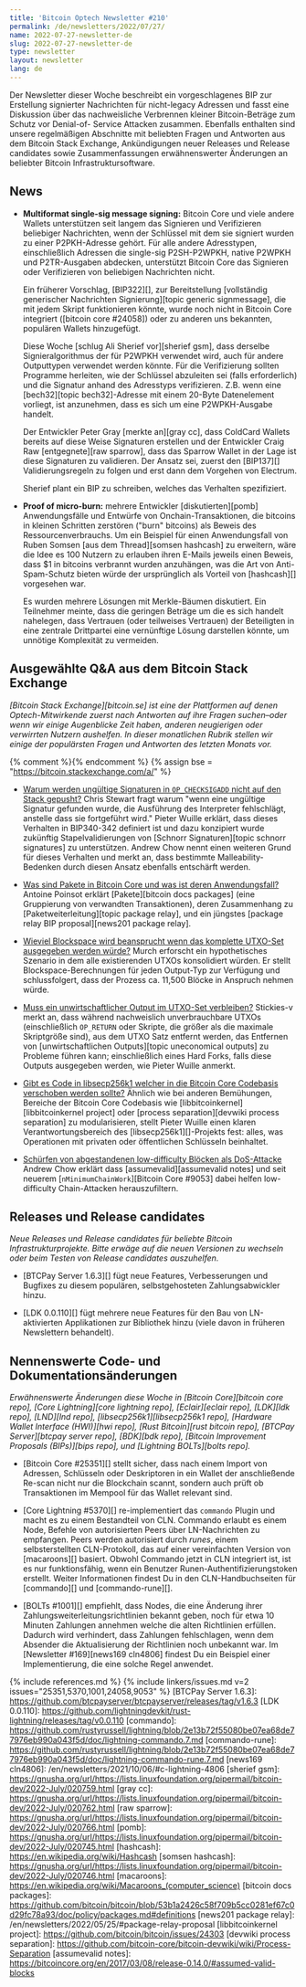 ```yaml
---
title: 'Bitcoin Optech Newsletter #210'
permalink: /de/newsletters/2022/07/27/
name: 2022-07-27-newsletter-de
slug: 2022-07-27-newsletter-de
type: newsletter
layout: newsletter
lang: de
---
```

Der Newsletter dieser Woche beschreibt ein vorgeschlagenes BIP zur Erstellung
signierter Nachrichten für nicht-legacy Adressen und fasst eine Diskussion über
das nachweisliche Verbrennen kleiner Bitcoin-Beträge zum Schutz vor Denial-of-
Service Attacken zusammen. Ebenfalls enthalten sind unsere regelmäßigen
Abschnitte mit beliebten Fragen und Antworten aus dem Bitcoin Stack Exchange,
Ankündigungen neuer Releases und Release candidates sowie Zusammenfassungen
erwähnenswerter Änderungen an beliebter Bitcoin Infrastruktursoftware.

## News

- **Multiformat single-sig message signing:**
  Bitcoin Core und viele andere Wallets unterstützen seit langem das Signieren
  und Verifizieren beliebiger Nachrichten, wenn der Schlüssel mit dem sie
  signiert wurden zu einer P2PKH-Adresse gehört. Für alle andere Adresstypen,
  einschließlich Adressen die single-sig P2SH-P2WPKH, native P2WPKH und
  P2TR-Ausgaben abdecken, unterstützt Bitcoin Core das Signieren oder
  Verifizieren von beliebigen Nachrichten nicht.

  Ein früherer Vorschlag, [BIP322][], zur Bereitstellung
  [vollständig generischer Nachrichten Signierung][topic generic signmessage],
  die mit jedem Skript funktionieren könnte, wurde noch nicht
  in Bitcoin Core integriert ([bitcoin core #24058]) oder zu anderen uns bekannten,
  populären Wallets hinzugefügt.

  Diese Woche [schlug Ali Sherief vor][sherief gsm], dass derselbe
  Signieralgorithmus der für P2WPKH verwendet wird, auch für andere
  Outputtypen verwendet werden könnte. Für die Verifizierung sollten Programme
  herleiten, wie der Schlüssel abzuleiten sei (falls erforderlich)
  und die Signatur anhand des Adresstyps verifizieren. Z.B. wenn eine
  [bech32][topic bech32]-Adresse mit einem 20-Byte Datenelement vorliegt,
  ist anzunehmen, dass es sich um eine P2WPKH-Ausgabe handelt.

  Der Entwickler Peter Gray [merkte an][gray cc], dass ColdCard
  Wallets bereits auf diese Weise Signaturen erstellen und der Entwickler
  Craig Raw [entgegnete][raw sparrow], dass das Sparrow Wallet in der Lage
  ist diese Signaturen zu validieren. Der Ansatz sei, zuerst den
  [BIP137][] Validierungsregeln zu folgen und erst dann dem Vorgehen von
  Electrum.

  Sherief plant ein BIP zu schreiben, welches das Verhalten spezifiziert.

- **Proof of micro-burn:** mehrere Entwickler [diskutierten][pomb]
  Anwendungsfälle und Entwürfe von Onchain-Transaktionen, die bitcoins
  in kleinen Schritten zerstören ("burn" bitcoins) als Beweis des
  Ressourcenverbrauchs. Um ein Beispiel für einen Anwendungsfall von Ruben
  Somsen [aus dem Thread][somsen hashcash] zu erweitern, wäre die Idee es
  100 Nutzern zu erlauben ihren E-Mails jeweils einen Beweis, dass $1 in
  bitcoins verbrannt wurden anzuhängen, was die Art von Anti-Spam-Schutz bieten würde
  der ursprünglich als Vorteil von [hashcash][] vorgesehen war.

  Es wurden mehrere Lösungen mit Merkle-Bäumen diskutiert. Ein Teilnehmer
  meinte, dass die geringen Beträge um die es sich handelt nahelegen,
  dass Vertrauen (oder teilweises Vertrauen) der Beteiligten in eine zentrale
  Drittpartei eine vernünftige Lösung darstellen könnte, um unnötige
  Komplexität zu vermeiden.

## Ausgewählte Q&A aus dem Bitcoin Stack Exchange

*[Bitcoin Stack Exchange][bitcoin.se] ist eine der Plattformen auf denen
Optech-Mitwirkende zuerst nach Antworten auf ihre Fragen suchen–oder wenn wir
einige Augenblicke Zeit haben, anderen neugierigen oder verwirrten Nutzern
aushelfen. In dieser monatlichen Rubrik stellen wir einige der populärsten
Fragen und Antworten des letzten Monats vor.*

{% comment %}<!-- https://bitcoin.stackexchange.com/search?tab=votes&q=created%3a1m..%20is%3aanswer -->{% endcomment %}
{% assign bse = "https://bitcoin.stackexchange.com/a/" %}

- [Warum werden ungültige Signaturen in `OP_CHECKSIGADD` nicht auf den Stack gepusht?]({{bse}}114446)
  Chris Stewart fragt warum "wenn eine ungültige
  Signatur gefunden wurde, die Ausführung des Interpreter fehlschlägt,
  anstelle dass sie fortgeführt wird." Pieter Wuille erklärt, dass dieses
  Verhalten in BIP340-342 definiert ist und dazu konzipiert wurde zukünftig
  Stapelvalidierungen von [Schnorr Signaturen][topic schnorr signatures] zu
  unterstützen. Andrew Chow nennt einen weiteren Grund für dieses Verhalten und
  merkt an, dass bestimmte Malleability-Bedenken durch diesen Ansatz ebenfalls
  entschärft werden.

- [Was sind Pakete in Bitcoin Core und was ist deren Anwendungsfall?]({{bse}}114305)
  Antoine Poinsot erklärt [Pakete][bitcoin docs packages]
  (eine Gruppierung von verwandten Transaktionen), deren Zusammenhang zu
  [Paketweiterleitung][topic package relay], und ein jüngstes
  [package relay BIP proposal][news201 package relay].

- [Wieviel Blockspace wird beansprucht wenn das komplette UTXO-Set ausgegeben werden würde?]({{bse}}114043)
  Murch erforscht ein hypothetisches Szenario in dem alle existierenden UTXOs
  konsolidiert würden. Er stellt Blockspace-Berechnungen für jeden Output-Typ zur
  Verfügung und schlussfolgert, dass der Prozess ca. 11,500 Blöcke in Anspruch
  nehmen würde.

- [Muss ein unwirtschaftlicher Output im UTXO-Set verbleiben?]({{bse}}114493)
  Stickies-v merkt an, dass während nachweislich unverbrauchbare UTXOs
  (einschließlich `OP_RETURN` oder Skripte, die größer als die maximale
  Skriptgröße sind), aus dem UTXO Satz entfernt werden, das Entfernen von
  [unwirtschaftlichen Outputs][topic uneconomical outputs] zu Probleme führen
  kann; einschließlich eines Hard Forks, falls diese Outputs ausgegeben werden,
  wie Pieter Wuille anmerkt.

- [Gibt es Code in libsecp256k1 welcher in die Bitcoin Core Codebasis verschoben werden sollte?]({{bse}}114467)
  Ähnlich wie bei anderen Bemühungen, Bereiche der Bitcoin Core Codebasis wie
  [libbitcoinkernel][libbitcoinkernel project] oder [process separation][devwiki process separation]
  zu modularisieren, stellt Pieter Wuille einen klaren Verantwortungsbereich des
  [libsecp256k1][]-Projekts fest: alles, was Operationen mit privaten oder
  öffentlichen Schlüsseln beinhaltet.

- [Schürfen von abgestandenen low-difficulty Blöcken als DoS-Attacke]({{bse}}114241)
  Andrew Chow erklärt dass [assumevalid][assumevalid notes] und seit neuerem
  [`nMinimumChainWork`][Bitcoin Core #9053] dabei helfen low-difficulty
  Chain-Attacken herauszufiltern.

## Releases und Release candidates

*Neue Releases und Release candidates für beliebte Bitcoin
Infrastrukturprojekte. Bitte erwäge auf die neuen Versionen
zu wechseln oder beim Testen von Release candidates auszuhelfen.*

- [BTCPay Server 1.6.3][] fügt neue Features, Verbesserungen und Bugfixes
  zu diesem populären, selbstgehosteten Zahlungsabwickler hinzu.

- [LDK 0.0.110][] fügt mehrere neue Features für den Bau von LN-aktivierten
  Applikationen zur Bibliothek hinzu (viele davon in früheren Newslettern
  behandelt).

## Nennenswerte Code- und Dokumentationsänderungen

*Erwähnenswerte Änderungen diese Woche in [Bitcoin Core][bitcoin core repo],
[Core Lightning][core lightning repo], [Eclair][eclair repo], [LDK][ldk repo],
[LND][lnd repo], [libsecp256k1][libsecp256k1 repo], [Hardware Wallet
Interface (HWI)][hwi repo], [Rust Bitcoin][rust bitcoin repo], [BTCPay
Server][btcpay server repo], [BDK][bdk repo], [Bitcoin Improvement
Proposals (BIPs)][bips repo], und [Lightning BOLTs][bolts repo].*

- [Bitcoin Core #25351][] stellt sicher, dass nach einem Import von Adressen,
  Schlüsseln oder Deskriptoren in ein Wallet der anschließende Re-scan nicht nur
  die Blockchain scannt, sondern auch prüft ob Transaktionen im
  Mempool für das Wallet relevant sind.

- [Core Lightning #5370][] re-implementiert das `commando` Plugin und macht
  es zu einem Bestandteil von CLN. Commando erlaubt es einem Node, Befehle von
  autorisierten Peers über LN-Nachrichten zu empfangen. Peers werden autorisiert
  durch *runes*, einem selbsterstellten CLN-Protokoll, das auf einer vereinfachten
  Version von [macaroons][] basiert.  Obwohl Commando jetzt in CLN integriert
  ist, ist es nur funktionsfähig, wenn ein Benutzer Runen-Authentifizierungstoken
  erstellt. Weiter Informationen findest Du in den CLN-Handbuchseiten für
  [commando][] und [commando-rune][].

- [BOLTs #1001][] empfiehlt, dass Nodes, die eine Änderung ihrer
  Zahlungsweiterleitungsrichtlinien bekannt geben, noch für etwa 10 Minuten
  Zahlungen annehmen welche die alten Richtlinien erfüllen.
  Dadurch wird verhindert, dass Zahlungen fehlschlagen, wenn dem Absender
  die Aktualisierung der Richtlinien noch unbekannt war.
Im [Newsletter #169][news169 cln4806] findest Du ein Beispiel einer
  Implementierung, die eine solche Regel anwendet.

{% include references.md %}
{% include linkers/issues.md v=2 issues="25351,5370,1001,24058,9053" %}
[BTCPay Server 1.6.3]: https://github.com/btcpayserver/btcpayserver/releases/tag/v1.6.3
[LDK 0.0.110]: https://github.com/lightningdevkit/rust-lightning/releases/tag/v0.0.110
[commando]: https://github.com/rustyrussell/lightning/blob/2e13b72f55080be07ea68de77976eb990a043f5d/doc/lightning-commando.7.md
[commando-rune]: https://github.com/rustyrussell/lightning/blob/2e13b72f55080be07ea68de77976eb990a043f5d/doc/lightning-commando-rune.7.md
[news169 cln4806]: /en/newsletters/2021/10/06/#c-lightning-4806
[sherief gsm]: https://gnusha.org/url/https://lists.linuxfoundation.org/pipermail/bitcoin-dev/2022-July/020759.html
[gray cc]: https://gnusha.org/url/https://lists.linuxfoundation.org/pipermail/bitcoin-dev/2022-July/020762.html
[raw sparrow]: https://gnusha.org/url/https://lists.linuxfoundation.org/pipermail/bitcoin-dev/2022-July/020766.html
[pomb]: https://gnusha.org/url/https://lists.linuxfoundation.org/pipermail/bitcoin-dev/2022-July/020745.html
[hashcash]: https://en.wikipedia.org/wiki/Hashcash
[somsen hashcash]: https://gnusha.org/url/https://lists.linuxfoundation.org/pipermail/bitcoin-dev/2022-July/020746.html
[macaroons]: https://en.wikipedia.org/wiki/Macaroons_(computer_science)
[bitcoin docs packages]: https://github.com/bitcoin/bitcoin/blob/53b1a2426c58f709b5cc0281ef67c0d29fc78a93/doc/policy/packages.md#definitions
[news201 package relay]: /en/newsletters/2022/05/25/#package-relay-proposal
[libbitcoinkernel project]: https://github.com/bitcoin/bitcoin/issues/24303
[devwiki process separation]: https://github.com/bitcoin-core/bitcoin-devwiki/wiki/Process-Separation
[assumevalid notes]: https://bitcoincore.org/en/2017/03/08/release-0.14.0/#assumed-valid-blocks

